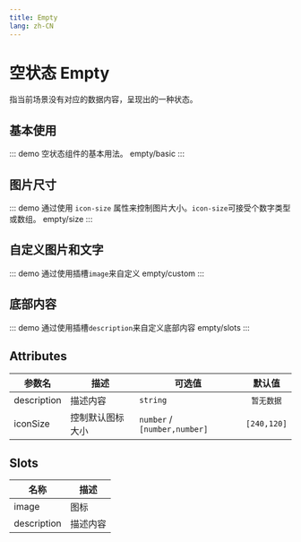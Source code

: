 ```yaml
---
title: Empty
lang: zh-CN
---
```


# 空状态 Empty
指当前场景没有对应的数据内容，呈现出的一种状态。

## 基本使用

::: demo 空状态组件的基本用法。
empty/basic
:::


## 图片尺寸

::: demo 通过使用 `icon-size` 属性来控制图片大小。`icon-size`可接受个数字类型或数组。
empty/size
:::

## 自定义图片和文字

::: demo 通过使用插槽`image`来自定义
empty/custom
:::

## 底部内容

::: demo 通过使用插槽`description`来自定义底部内容
empty/slots
:::

## Attributes
|参数名|描述|可选值|默认值|
|---|---|---|:---:|
|description|描述内容| `string` |`暂无数据`|
|iconSize|控制默认图标大小|`number` / `[number,number]`   | `[240,120]` |

 ## Slots
|名称|描述|
|---|---|
|image|图标|
|description|描述内容|
